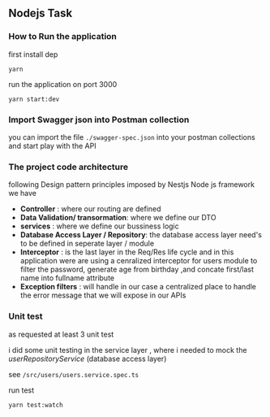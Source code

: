 ## Nodejs Task

### How to Run the application

first install dep
```
yarn
```

run the application on port 3000

```
yarn start:dev
```

### Import Swagger json into Postman collection
you can import the file `./swagger-spec.json` into your postman collections and start play with the API

### The project code architecture 

following Design pattern principles imposed by Nestjs Node js framework we have 

* **Controller** : where our routing are defined
* **Data Validation/ transormation**: where we define our DTO
* **services** : where we define our bussiness logic
* **Database Access Layer / Repository**: the database access layer need's to be defined in seperate layer / module
* **Interceptor** : is the last layer in the Req/Res life cycle and in this application were are using a cenralized interceptor for users module to filter the password, generate age from birthday ,and concate first/last name into fullname attribute
* **Exception filters** : will handle in our case a centralized place to handle the error message that we will expose in our APIs

### Unit test 

as requested at least 3 unit test

i did some unit testing in the service layer , where i needed to mock the *userRepositoryService* (database access layer)

see `/src/users/users.service.spec.ts`


run test


`yarn test:watch`
